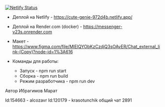 [![Netlify Status](https://api.netlify.com/api/v1/badges/032176e8-cb20-4690-b103-cf8305409751/deploy-status)](https://app.netlify.com/sites/cute-genie-972d4b/deploys)

- Деплой на Netlify - https://cute-genie-972d4b.netlify.app/
- Деплой на Render.com (docker) - https://messenger-v23s.onrender.com
- Макет - https://www.figma.com/file/MlElQYObKzCzdjQ3sOAvER/Chat_external_link-(Copy)?node-id=1%3A616

- Команды для работы:
  - Запуск - npm run start
  - Сборка - npm run build
  - Режим разработчика - npm run dev

Автор Ибрагимов Марат

Id:154663 - alcozavr
Id:120179 - krasotunchik
общий чат 2891
